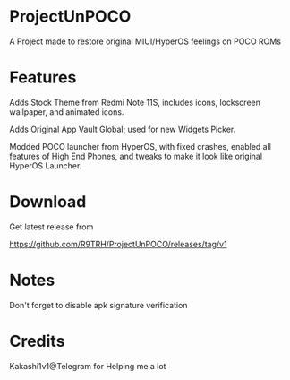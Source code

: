 # ProjectUnPOCO
A Project made to restore original MIUI/HyperOS feelings on POCO ROMs 

# Features
Adds Stock Theme from Redmi Note 11S, includes icons, lockscreen wallpaper, and animated icons. 

Adds Original App Vault Global; used for new Widgets Picker.

Modded POCO launcher from HyperOS, with fixed crashes, enabled all features of High End Phones, and tweaks to make it look like original HyperOS Launcher.

# Download
Get latest release from

https://github.com/R9TRH/ProjectUnPOCO/releases/tag/v1

# Notes
Don't forget to disable apk signature verification

# Credits
Kakashi1v1@Telegram for Helping me a lot

